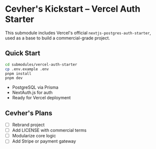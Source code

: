 # Cevher's Kickstart – Vercel Auth Starter

This submodule includes Vercel's official `nextjs-postgres-auth-starter`, used as a base to build a commercial-grade project.

## Quick Start

```bash
cd submodules/vercel-auth-starter
cp .env.example .env
pnpm install
pnpm dev
```

- PostgreSQL via Prisma
- NextAuth.js for auth
- Ready for Vercel deployment

## Cevher's Plans

- [ ] Rebrand project
- [ ] Add LICENSE with commercial terms
- [ ] Modularize core logic
- [ ] Add Stripe or payment gateway
